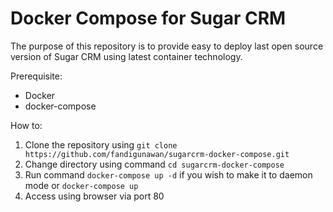 # Docker Compose for Sugar CRM

The purpose of this repository is to provide easy to deploy last open source version of Sugar CRM using latest container technology.

Prerequisite:

- Docker
- docker-compose

How to:

1. Clone the repository using `git clone https://github.com/fandigunawan/sugarcrm-docker-compose.git`
2. Change directory using command `cd sugarcrm-docker-compose`
3. Run command `docker-compose up -d` if you wish to make it to daemon mode or `docker-compose up`
4. Access using browser via port 80


